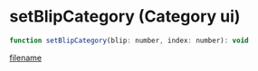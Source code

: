 # setBlipCategory (Category ui)

```js
function setBlipCategory(blip: number, index: number): void
```

[filename](setBlipCategory_m.md ':include')